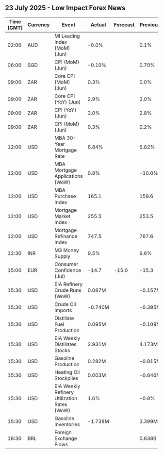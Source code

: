 ## 23 July 2025 - Low Impact Forex News

| Time (GMT) | Currency | Event | Actual | Forecast | Previous |
|------|----------|-------|--------|----------|----------|
| 02:00 | AUD | MI Leading Index (MoM) (Jun) | -0.0% |  | 0.1% |
| 06:00 | SGD | CPI (MoM) (Jun) | -0.10% |  | 0.70% |
| 09:00 | ZAR | Core CPI (MoM) (Jun) | 0.3% |  | 0.0% |
| 09:00 | ZAR | Core CPI (YoY) (Jun) | 2.9% |  | 3.0% |
| 09:00 | ZAR | CPI (YoY) (Jun) | 3.0% |  | 2.8% |
| 09:00 | ZAR | CPI (MoM) (Jun) | 0.3% |  | 0.2% |
| 12:00 | USD | MBA 30-Year Mortgage Rate | 6.84% |  | 6.82% |
| 12:00 | USD | MBA Mortgage Applications (WoW) | 0.8% |  | -10.0% |
| 12:00 | USD | MBA Purchase Index | 165.1 |  | 159.6 |
| 12:00 | USD | Mortgage Market Index | 255.5 |  | 253.5 |
| 12:00 | USD | Mortgage Refinance Index | 747.5 |  | 767.6 |
| 12:30 | INR | M3 Money Supply | 9.5% |  | 9.6% |
| 15:00 | EUR | Consumer Confidence (Jul) | -14.7 | -15.0 | -15.3 |
| 15:30 | USD | EIA Refinery Crude Runs (WoW) | 0.087M |  | -0.157M |
| 15:30 | USD | Crude Oil Imports | -0.740M |  | -0.395M |
| 15:30 | USD | Distillate Fuel Production | 0.095M |  | -0.109M |
| 15:30 | USD | EIA Weekly Distillates Stocks | 2.931M |  | 4.173M |
| 15:30 | USD | Gasoline Production | 0.282M |  | -0.815M |
| 15:30 | USD | Heating Oil Stockpiles | 0.003M |  | -0.846M |
| 15:30 | USD | EIA Weekly Refinery Utilization Rates (WoW) | 1.6% |  | -0.8% |
| 15:30 | USD | Gasoline Inventories | -1.738M |  | 3.399M |
| 18:30 | BRL | Foreign Exchange Flows |  |  | 0.638B |
